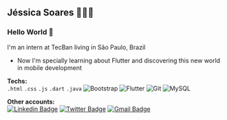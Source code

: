 ## Jéssica Soares 👩🏽‍💻

### Hello World 👋

I'm an intern at TecBan living in São Paulo, Brazil 

- Now I'm specially learning about Flutter and discovering this new world in mobile development

**Techs:** <br>
`.html` `.css` `.js` `.dart` `.java` 
![Bootstrap](https://img.shields.io/badge/-Bootstrap-563D7C?style=flat-square&logo=bootstrap)
![Flutter](https://img.shields.io/badge/-Flutter-02569B?style=flat-square&logo=flutter)
![Git](https://img.shields.io/badge/-Git-black?style=flat-square&logo=git)
![MySQL](https://img.shields.io/badge/-MySQL-black?style=flat-square&logo=mysql)

**Other accounts:** <br>
[![Linkedin Badge](https://img.shields.io/badge/-jessicasoares-blue?style=flat-square&logo=Linkedin&logoColor=white&link=https://www.linkedin.com/in/jessicasoarescorreia/)](https://www.linkedin.com/in/jessicasoarescorreia/) 
[![Twitter Badge](https://img.shields.io/badge/-SulthanNK-1ca0f1?style=flat-square&logo=twitter&logoColor=white&link=https://twitter.com/SulthanNK)](https://twitter.com/SulthanNK)
[![Gmail Badge](https://img.shields.io/badge/-Gmail-c14438?style=flat-square&logo=Gmail&logoColor=white&link=mailto:luiz7401@gmail.com)](mailto:luiz7401@gmail.com)
